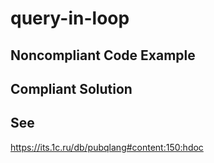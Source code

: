 # query-in-loop

## Noncompliant Code Example

## Compliant Solution

## See
https://its.1c.ru/db/pubqlang#content:150:hdoc